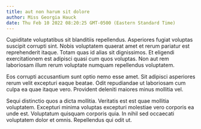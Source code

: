 ```yaml
---
title: aut non harum sit dolore
author: Miss Georgia Hauck
date: Thu Feb 10 2022 08:20:25 GMT-0500 (Eastern Standard Time)
---
```

Cupiditate voluptatibus sit blanditiis repellendus. Asperiores fugiat voluptas suscipit corrupti sint. Nobis voluptatem quaerat amet et rerum pariatur est reprehenderit itaque. Totam quas id alias sit dignissimos. Et eligendi exercitationem est adipisci quasi cum quos voluptas. Non aut rem laboriosam illum rerum voluptate numquam repellendus voluptatem.

 Eos corrupti accusantium sunt optio nemo esse amet. Sit adipisci asperiores rerum velit excepturi eaque beatae. Odit repudiandae ut laboriosam cum culpa ea quae itaque vero. Provident deleniti maiores minus mollitia vel.

 Sequi distinctio quos a dicta mollitia. Veritatis est est quae mollitia voluptatem. Excepturi minima voluptas excepturi molestiae vero corporis ea unde est. Voluptatum quisquam corporis quia. In nihil sed occaecati voluptatem dolor et omnis. Repellendus qui odit ut.